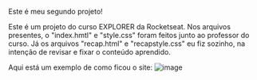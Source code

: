 Este é meu segundo projeto!

Este é um projeto do curso EXPLORER da Rocketseat. Nos arquivos presentes, o "index.hmtl" e "style.css" foram feitos junto ao professor do curso. Já os arquivos "recap.html" e "recapstyle.css" eu fiz sozinho, na intenção de revisar e fixar o conteúdo aprendido.

Aqui está um exemplo de como ficou o site:
![image](https://github.com/kauan2812/02-LandingPage-TreineMe/assets/57874837/99662b55-5b79-465a-b2ae-5abf60382483)
